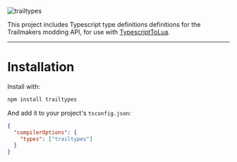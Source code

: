 ![trailtypes](https://github.com/user-attachments/assets/a6df8685-f563-4309-a5fc-6acbb737819f)

This project includes Typescript type definitions definitions for the Trailmakers modding API, for use with [TypescriptToLua](https://github.com/TypeScriptToLua/TypeScriptToLua).

---
# Installation

Install with:

```bash
npm install trailtypes
```

And add it to your project's `tsconfig.json`:

```json
{
  "compilerOptions": {
    "types": ["trailtypes"]
  }
}
```
